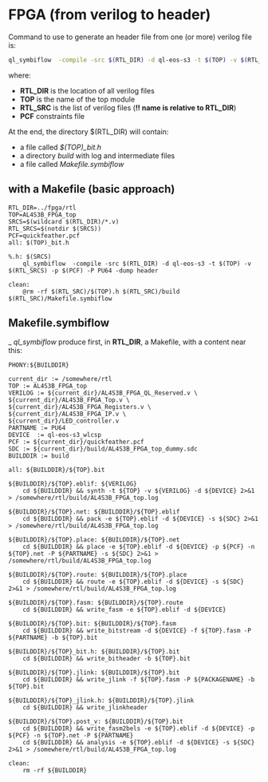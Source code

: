# FPGA (from verilog to header)

Command to use to generate an header file from one (or more) verilog file is:
```bash
ql_symbiflow  -compile -src $(RTL_DIR) -d ql-eos-s3 -t $(TOP) -v $(RTL_SRCS) -p $(PCF) -P PU64 -dump header
```
where:
* **RTL_DIR** is the location of all verilog files
* **TOP** is the name of the top module
* **RTL_SRC** is the list of verilog files (**!! name is relative to RTL_DIR**)
* **PCF** constraints file

At the end, the directory $(RTL_DIR) will contain:
* a file called *$(TOP)_bit.h*
* a directory *build* with log and intermediate files
* a file called *Makefile.symbiflow*

## with a Makefile (basic approach)

```make
RTL_DIR=../fpga/rtl
TOP=AL4S3B_FPGA_top
SRCS=$(wildcard $(RTL_DIR)/*.v)
RTL_SRCS=$(notdir $(SRCS))
PCF=quickfeather.pcf
all: $(TOP)_bit.h

%.h: $(SRCS)
    ql_symbiflow  -compile -src $(RTL_DIR) -d ql-eos-s3 -t $(TOP) -v $(RTL_SRCS) -p $(PCF) -P PU64 -dump header

clean:
	@rm -rf $(RTL_SRC)/$(TOP).h $(RTL_SRC)/build $(RTL_SRC)/Makefile.symbiflow
```

## Makefile.symbiflow
_
*ql_symbiflow* produce first, in **RTL_DIR**, a Makefile, with a content near this:
```make
PHONY:${BUILDDIR}

current_dir := /somewhere/rtl
TOP := AL4S3B_FPGA_top
VERILOG := ${current_dir}/AL4S3B_FPGA_QL_Reserved.v \
${current_dir}/AL4S3B_FPGA_Top.v \
${current_dir}/AL4S3B_FPGA_Registers.v \
${current_dir}/AL4S3B_FPGA_IP.v \
${current_dir}/LED_controller.v
PARTNAME := PU64
DEVICE  := ql-eos-s3_wlcsp
PCF := ${current_dir}/quickfeather.pcf
SDC := ${current_dir}/build/AL4S3B_FPGA_top_dummy.sdc
BUILDDIR := build

all: ${BUILDDIR}/${TOP}.bit

${BUILDDIR}/${TOP}.eblif: ${VERILOG}
    cd ${BUILDDIR} && synth -t ${TOP} -v ${VERILOG} -d ${DEVICE} 2>&1 > /somewhere/rtl/build/AL4S3B_FPGA_top.log

${BUILDDIR}/${TOP}.net: ${BUILDDIR}/${TOP}.eblif
    cd ${BUILDDIR} && pack -e ${TOP}.eblif -d ${DEVICE} -s ${SDC} 2>&1 > /somewhere/rtl/build/AL4S3B_FPGA_top.log

${BUILDDIR}/${TOP}.place: ${BUILDDIR}/${TOP}.net
    cd ${BUILDDIR} && place -e ${TOP}.eblif -d ${DEVICE} -p ${PCF} -n ${TOP}.net -P ${PARTNAME} -s ${SDC} 2>&1 > /somewhere/rtl/build/AL4S3B_FPGA_top.log

${BUILDDIR}/${TOP}.route: ${BUILDDIR}/${TOP}.place
    cd ${BUILDDIR} && route -e ${TOP}.eblif -d ${DEVICE} -s ${SDC} 2>&1 > /somewhere/rtl/build/AL4S3B_FPGA_top.log

${BUILDDIR}/${TOP}.fasm: ${BUILDDIR}/${TOP}.route
    cd ${BUILDDIR} && write_fasm -e ${TOP}.eblif -d ${DEVICE}

${BUILDDIR}/${TOP}.bit: ${BUILDDIR}/${TOP}.fasm
    cd ${BUILDDIR} && write_bitstream -d ${DEVICE} -f ${TOP}.fasm -P ${PARTNAME} -b ${TOP}.bit

${BUILDDIR}/${TOP}_bit.h: ${BUILDDIR}/${TOP}.bit
    cd ${BUILDDIR} && write_bitheader -b ${TOP}.bit

${BUILDDIR}/${TOP}.jlink: ${BUILDDIR}/${TOP}.bit
    cd ${BUILDDIR} && write_jlink -f ${TOP}.fasm -P ${PACKAGENAME} -b ${TOP}.bit

${BUILDDIR}/${TOP}_jlink.h: ${BUILDDIR}/${TOP}.jlink
    cd ${BUILDDIR} && write_jlinkheader

${BUILDDIR}/${TOP}.post_v: ${BUILDDIR}/${TOP}.bit
    cd ${BUILDDIR} && write_fasm2bels -e ${TOP}.eblif -d ${DEVICE} -p ${PCF} -n ${TOP}.net -P ${PARTNAME}
    cd ${BUILDDIR} && analysis -e ${TOP}.eblif -d ${DEVICE} -s ${SDC} 2>&1 > /somewhere/rtl/build/AL4S3B_FPGA_top.log

clean:
    rm -rf ${BUILDDIR}

```
